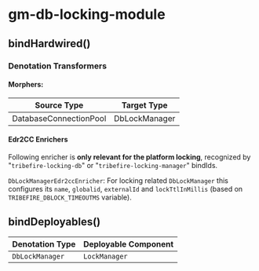 # gm-db-locking-module

## bindHardwired()

### Denotation Transformers

#### Morphers:

Source Type | Target Type
-|-
DatabaseConnectionPool | DbLockManager

#### Edr2CC Enrichers 

Following enricher is **only relevant for the platform locking**, recognized by "`tribefire-locking-db`" or "`tribefire-locking-manager`" bindIds.

`DbLockManagerEdr2ccEnricher`: For locking related `DbLockManager` this configures its `name`, `globalid`, `externalId` and `lockTtlInMillis` (based on `TRIBEFIRE_DBLOCK_TIMEOUTMS` variable).

## bindDeployables()

Denotation Type | Deployable Component
-|-
`DbLockManager` | `LockManager`
